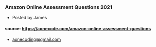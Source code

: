 ###  Amazon Online Assessment Questions 2021
 - Posted by James

#### source:  https://aonecode.com/amazon-online-assessment-questions
- aonecoding@gmail.com
